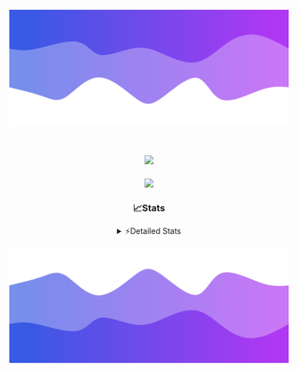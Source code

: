 ![Header](./header.png)
<div align="center">

<h1 align="center">
  <a href="https://git.io/typing-svg">
    <img src="https://readme-typing-svg.herokuapp.com/?lines=Hello,+There!+%F0%9F%91%8B;This+is+chicho.;Owner+on+Ocean;&center=true&size=25">
  </a>
</h1>
  
<p align="center">
  <img src="https://lanyard.cnrad.dev/api/852683595378196480" />
</p>

### 📈Stats
<details>
    <summary> ⚡Detailed Stats</summary>
    <br/>

<!--START_SECTION:waka-->
![Code Time](http://img.shields.io/badge/Code%20Time-830%20hrs%2039%20mins-blue)

![Profile Views](http://img.shields.io/badge/Profile%20Views-19-blue)

**🐱 My GitHub Data** 

> 📦 82.5 kB Used in GitHub's Storage 
 > 
> 🏆 29 Contributions in the Year 2024
 > 
> 🚫 Not Opted to Hire
 > 
> 📜 15 Public Repositories 
 > 
> 🔑 9 Private Repositories 
 > 
**I'm a Night 🦉** 

```text
🌞 Morning                24 commits          ██░░░░░░░░░░░░░░░░░░░░░░░   06.20 % 
🌆 Daytime                55 commits          ████░░░░░░░░░░░░░░░░░░░░░   14.21 % 
🌃 Evening                168 commits         ███████████░░░░░░░░░░░░░░   43.41 % 
🌙 Night                  140 commits         █████████░░░░░░░░░░░░░░░░   36.18 % 
```
📅 **I'm Most Productive on Tuesday** 

```text
Monday                   26 commits          ██░░░░░░░░░░░░░░░░░░░░░░░   06.72 % 
Tuesday                  111 commits         ███████░░░░░░░░░░░░░░░░░░   28.68 % 
Wednesday                79 commits          █████░░░░░░░░░░░░░░░░░░░░   20.41 % 
Thursday                 59 commits          ████░░░░░░░░░░░░░░░░░░░░░   15.25 % 
Friday                   41 commits          ███░░░░░░░░░░░░░░░░░░░░░░   10.59 % 
Saturday                 35 commits          ██░░░░░░░░░░░░░░░░░░░░░░░   09.04 % 
Sunday                   36 commits          ██░░░░░░░░░░░░░░░░░░░░░░░   09.30 % 
```


📊 **This Week I Spent My Time On** 

```text
🕑︎ Time Zone: America/Argentina/Buenos_Aires

💬 Programming Languages: 
TypeScript               9 hrs 43 mins       ██████████░░░░░░░░░░░░░░░   38.30 % 
Astro                    9 hrs 12 mins       █████████░░░░░░░░░░░░░░░░   36.29 % 
JavaScript               3 hrs 48 mins       ████░░░░░░░░░░░░░░░░░░░░░   15.00 % 
Python                   1 hr 28 mins        █░░░░░░░░░░░░░░░░░░░░░░░░   05.80 % 
CSV                      29 mins             ░░░░░░░░░░░░░░░░░░░░░░░░░   01.95 % 

🔥 Editors: 
VS Code                  25 hrs 23 mins      █████████████████████████   100.00 % 

🐱‍💻 Projects: 
ampararweb               15 hrs 21 mins      ███████████████░░░░░░░░░░   60.47 % 
Unknown Project          5 hrs 20 mins       █████░░░░░░░░░░░░░░░░░░░░   21.06 % 
GlowHub                  4 hrs 41 mins       █████░░░░░░░░░░░░░░░░░░░░   18.47 % 

💻 Operating System: 
Windows                  18 hrs 42 mins      ██████████████████░░░░░░░   73.68 % 
Mac                      6 hrs 40 mins       ███████░░░░░░░░░░░░░░░░░░   26.32 % 
```

**I Mostly Code in JavaScript** 

```text
JavaScript               8 repos             ██████░░░░░░░░░░░░░░░░░░░   25.81 % 
HTML                     7 repos             ██████░░░░░░░░░░░░░░░░░░░   22.58 % 
Astro                    2 repos             ██░░░░░░░░░░░░░░░░░░░░░░░   06.45 % 
TypeScript               1 repo              █░░░░░░░░░░░░░░░░░░░░░░░░   03.23 % 
SCSS                     1 repo              █░░░░░░░░░░░░░░░░░░░░░░░░   03.23 % 
```




 Last Updated on 17/08/2024 15:13:29 UTC
<!--END_SECTION:waka-->
</details>

![Footer](./footer.png)
